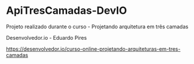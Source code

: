 # ApiTresCamadas-DevIO
Projeto realizado durante o curso - Projetando arquitetura em três camadas

Desenvolvedor.io - Eduardo Pires

https://desenvolvedor.io/curso-online-projetando-arquiteturas-em-tres-camadas
